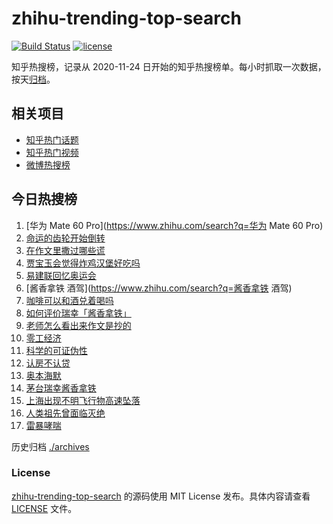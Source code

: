 # zhihu-trending-top-search

[![Build Status](https://github.com/justjavac/zhihu-trending-top-search/workflows/ci/badge.svg?branch=main)](https://github.com/justjavac/zhihu-trending-top-search/actions)
[![license](https://img.shields.io/github/license/justjavac/zhihu-trending-top-search)](https://github.com/justjavac/zhihu-trending-top-search/blob/main/LICENSE)

知乎热搜榜，记录从 2020-11-24
日开始的知乎热搜榜单。每小时抓取一次数据，按天[归档](./archives)。

## 相关项目

- [知乎热门话题](https://github.com/justjavac/zhihu-trending-hot-questions)
- [知乎热门视频](https://github.com/justjavac/zhihu-trending-hot-video)
- [微博热搜榜](https://github.com/justjavac/weibo-trending-hot-search)

## 今日热搜榜

<!-- BEGIN -->
<!-- 最后更新时间 Tue Sep 05 2023 14:07:06 GMT+0800 (China Standard Time) -->

1. [华为 Mate 60 Pro](https://www.zhihu.com/search?q=华为 Mate 60 Pro)
1. [命运的齿轮开始倒转](https://www.zhihu.com/search?q=命运的齿轮开始倒转)
1. [在作文里撒过哪些谎](https://www.zhihu.com/search?q=在作文里撒过哪些谎)
1. [贾宝玉会觉得炸鸡汉堡好吃吗](https://www.zhihu.com/search?q=贾宝玉会觉得炸鸡汉堡好吃吗)
1. [易建联回忆奥运会](https://www.zhihu.com/search?q=易建联回忆奥运会)
1. [酱香拿铁 酒驾](https://www.zhihu.com/search?q=酱香拿铁 酒驾)
1. [咖啡可以和酒兑着喝吗](https://www.zhihu.com/search?q=咖啡可以和酒兑着喝吗)
1. [如何评价瑞幸「酱香拿铁」](https://www.zhihu.com/search?q=如何评价瑞幸「酱香拿铁」)
1. [老师怎么看出来作文是抄的](https://www.zhihu.com/search?q=老师怎么看出来作文是抄的)
1. [零工经济](https://www.zhihu.com/search?q=零工经济)
1. [科学的可证伪性](https://www.zhihu.com/search?q=科学的可证伪性)
1. [认房不认贷](https://www.zhihu.com/search?q=认房不认贷)
1. [奥本海默](https://www.zhihu.com/search?q=奥本海默)
1. [茅台瑞幸酱香拿铁](https://www.zhihu.com/search?q=茅台瑞幸酱香拿铁)
1. [上海出现不明飞行物高速坠落](https://www.zhihu.com/search?q=上海出现不明飞行物高速坠落)
1. [人类祖先曾面临灭绝](https://www.zhihu.com/search?q=人类祖先曾面临灭绝)
1. [雷暴哮喘](https://www.zhihu.com/search?q=雷暴哮喘)

<!-- END -->

历史归档 [./archives](./archives)

### License

[zhihu-trending-top-search](https://github.com/justjavac/zhihu-trending-top-search)
的源码使用 MIT License 发布。具体内容请查看 [LICENSE](./LICENSE) 文件。
